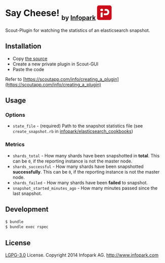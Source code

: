 # Say Cheese! <sub><sub>by [Infopark](http://www.infopark.com) ![Infopark](../infopark.png)</sub></sub>

Scout-Plugin for watching the statistics of an elasticsearch snapshot.


## Installation

* Copy [the source](https://raw.github.com/infopark/scout-plugins/master/say_cheese/say_cheese.rb)
* Create a new private plugin in Scout-GUI
* Paste the code

Refer to [https://scoutapp.com/info/creating_a_plugin](https://scoutapp.com/info/creating_a_plugin)

## Usage

### Options

* `state_file` - (required) Path to the snapshot statistics file (see `create_snapshot.rb` in [infopark/elasticsearch_cookbooks](https://github.com/infopark/elasticsearch_cookbooks))

### Metrics

* `shards_total` - How many shards have been snapshotted in __total__. This can be `0`, if the reporting instance is not the master node.
* `shards_successful` - How many shards have been snapshotted __successfully__. This can be `0`, if the reporting instance is not the master node.
* `shards_failed` - How many shards have been __failed__ to snapshot.
* `snapshot_started_minutes_ago` - How many minutes passed since the last snapshot.

## Development

```bash
$ bundle
$ bundle exec rspec
```

## License

[LGPG-3.0](http://www.gnu.org/licenses/lgpl-3.0.html) License.
Copyright 2014 Infopark AG.
http://www.infopark.com

